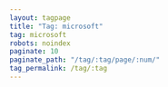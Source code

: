 ```yaml
---
layout: tagpage
title: "Tag: microsoft"
tag: microsoft
robots: noindex
paginate: 10
paginate_path: "/tag/:tag/page/:num/"
tag_permalink: /tag/:tag
---
```

